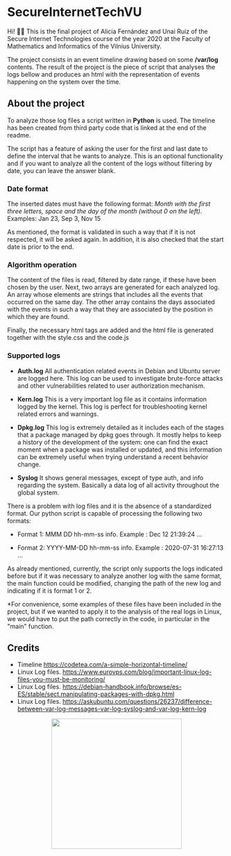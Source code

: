 # SecureInternetTechVU

Hi! 👋🏼 This is the final project of Alicia Fernández and Unai Ruiz of the Secure Internet Technologies course of the year 2020 at the Faculty of Mathematics and Informatics of the Vilnius University.

The project consists in an event timeline drawing based on some **/var/log** contents. The result of the project is the piece of script that analyses the logs bellow and produces an html with the representation of events happening on the system over the time.


## About the project

To analyze those log files a script written in **Python** is used. The timeline has been created from third party code that is linked at the end of the readme.

The script has a feature of asking the user for the first and last date to define the interval that he wants to analyze. This is an optional functionality and if you want to analyze all the content of the logs without filtering by date, you can leave the answer blank.

### Date format
The inserted dates must have the following format: *Month with the first three letters, space and the day of the month (without 0 on the left)*. Examples: Jan 23, Sep 3, Nov 15

As mentioned, the format is validated in such a way that if it is not respected, it will be asked again. In addition, it is also checked that the start date is prior to the end. 

### Algorithm operation
The content of the files is read, filtered by date range, if these have been chosen by the user. Next, two arrays are generated for each analyzed log. An array whose elements are strings that includes all the events that occurred on the same day. The other array contains the days associated with the events in such a way that they are associated by the position in which they are found. 

Finally, the necessary html tags are added and the html file is generated together with the style.css and the code.js

### Supported logs

 - **Auth.log**
All authentication related events in Debian and Ubuntu server are logged here. This log can be used to investigate brute-force attacks and other vulnerabilities related to user authorization mechanism.

 - **Kern.log**
This is a very important log file as it contains information logged by the kernel.    This log is perfect for troubleshooting kernel related errors and warnings.

 - **Dpkg.log**
This log is extremely detailed as it includes each of the stages that a package managed by dpkg goes through. It mostly helps to keep a history of the development of the system: one can find the exact moment when a package was installed or updated, and this information can be extremely useful when trying understand a recent behavior change.

 - **Syslog**
It shows general messages, except of type auth, and info regarding the system. Basically a data log of all activity throughout the global system. 

There is a problem with log files and it is the absence of a standardized format. Our python script is capable of processing the following two formats:

 - Format 1: MMM DD hh-mm-ss info. 
Example : Dec 12 21:39:24 ...

 - Format 2: YYYY-MM-DD hh-mm-ss info. 
Example : 2020-07-31 16:27:13 ...

As already mentioned, currently, the script only supports the logs indicated before but if it was necessary to analyze another log with the same format, the main function could be modified, changing the path of the new log and indicating if it is format 1 or 2.

*For convenience, some examples of these files have been included in the project, but if we wanted to apply it to the analysis of the real logs in Linux, we would have to put the path correctly in the code, in particular in the "main" function.


## Credits

 - Timeline https://codetea.com/a-simple-horizontal-timeline/
 - Linux Log files. https://www.eurovps.com/blog/important-linux-log-files-you-must-be-monitoring/
 - Linux Log files. https://debian-handbook.info/browse/es-ES/stable/sect.manipulating-packages-with-dpkg.html
 - Linux Log files. https://askubuntu.com/questions/26237/difference-between-var-log-messages-var-log-syslog-and-var-log-kern-log




<p align="center">
<img width="300" src="https://www.vu.lt/site_images/new_og/logo_lt.png">
</p>
